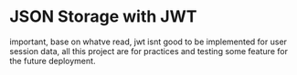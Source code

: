 # JSON Storage with JWT
important, base on whatve read, jwt isnt good to be implemented for user session data, all this project are for practices and testing some feature for the future deployment.
